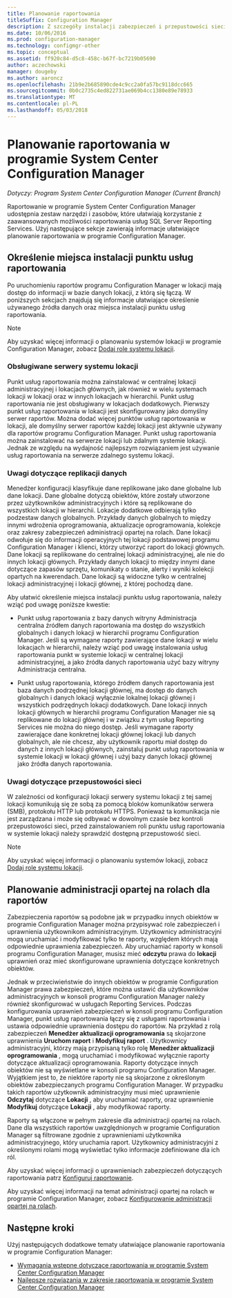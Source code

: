 ```yaml
---
title: Planowanie raportowania
titleSuffix: Configuration Manager
description: Z szczegóły instalacji zabezpieczeń i przepustowości sieci warto planowanie raportowania w programie Configuration Manager.
ms.date: 10/06/2016
ms.prod: configuration-manager
ms.technology: configmgr-other
ms.topic: conceptual
ms.assetid: ff920c84-d5c8-458c-b67f-bc7219b05690
author: aczechowski
manager: dougeby
ms.author: aaroncz
ms.openlocfilehash: 21b9e2b685890cde4c9cc2a0fa57bc9118dcc665
ms.sourcegitcommit: 0b0c2735c4ed822731ae069b4cc1380e89e78933
ms.translationtype: MT
ms.contentlocale: pl-PL
ms.lasthandoff: 05/03/2018
---
```

# <a name="planning-for-reporting-in-system-center-configuration-manager"></a>Planowanie raportowania w programie System Center Configuration Manager

*Dotyczy: Program System Center Configuration Manager (Current Branch)*

Raportowanie w programie System Center Configuration Manager udostępnia zestaw narzędzi i zasobów, które ułatwiają korzystanie z zaawansowanych możliwości raportowania usług SQL Server Reporting Services. Użyj następujące sekcje zawierają informacje ułatwiające planowanie raportowania w programie Configuration Manager.  

##  <a name="BKMK_InstallReportingServicesPoint"></a> Określenie miejsca instalacji punktu usług raportowania  
 Po uruchomieniu raportów programu Configuration Manager w lokacji mają dostęp do informacji w bazie danych lokacji, z którą się łączą. W poniższych sekcjach znajdują się informacje ułatwiające określenie używanego źródła danych oraz miejsca instalacji punktu usług raportowania.  

> [!NOTE]  
>  Aby uzyskać więcej informacji o planowaniu systemów lokacji w programie Configuration Manager, zobacz [Dodaj role systemu lokacji](../deploy/configure/add-site-system-roles.md).  

###  <a name="BKMK_SupportedSiteServers"></a> Obsługiwane serwery systemu lokacji  
 Punkt usług raportowania można zainstalować w centralnej lokacji administracyjnej i lokacjach głównych, jak również w wielu systemach lokacji w lokacji oraz w innych lokacjach w hierarchii. Punkt usług raportowania nie jest obsługiwany w lokacjach dodatkowych. Pierwszy punkt usług raportowania w lokacji jest skonfigurowany jako domyślny serwer raportów. Można dodać więcej punktów usług raportowania w lokacji, ale domyślny serwer raportów każdej lokacji jest aktywnie używany dla raportów programu Configuration Manager. Punkt usług raportowania można zainstalować na serwerze lokacji lub zdalnym systemie lokacji. Jednak ze względu na wydajność najlepszym rozwiązaniem jest używanie usług raportowania na serwerze zdalnego systemu lokacji.  

###  <a name="BKMK_DataReplication"></a> Uwagi dotyczące replikacji danych  
 Menedżer konfiguracji klasyfikuje dane replikowane jako dane globalne lub dane lokacji. Dane globalne dotyczą obiektów, które zostały utworzone przez użytkowników administracyjnych i które są replikowane do wszystkich lokacji w hierarchii. Lokacje dodatkowe odbierają tylko podzestaw danych globalnych. Przykłady danych globalnych to między innymi wdrożenia oprogramowania, aktualizacje oprogramowania, kolekcje oraz zakresy zabezpieczeń administracji opartej na rolach. Dane lokacji odwołuje się do informacji operacyjnych tej lokacji podstawowej programu Configuration Manager i klienci, którzy utworzyć raport do lokacji głównych. Dane lokacji są replikowane do centralnej lokacji administracyjnej, ale nie do innych lokacji głównych. Przykłady danych lokacji to między innymi dane dotyczące zapasów sprzętu, komunikaty o stanie, alerty i wyniki kolekcji opartych na kwerendach. Dane lokacji są widoczne tylko w centralnej lokacji administracyjnej i lokacji głównej, z której pochodzą dane.  

 Aby ułatwić określenie miejsca instalacji punktu usług raportowania, należy wziąć pod uwagę poniższe kwestie:  

-   Punkt usług raportowania z bazy danych witryny Administracja centralna źródłem danych raportowania ma dostęp do wszystkich globalnych i danych lokacji w hierarchii programu Configuration Manager. Jeśli są wymagane raporty zawierające dane lokacji w wielu lokacjach w hierarchii, należy wziąć pod uwagę instalowania usług raportowania punkt w systemie lokacji w centralnej lokacji administracyjnej, a jako źródła danych raportowania użyć bazy witryny Administracja centralna.  

-   Punkt usług raportowania, którego źródłem danych raportowania jest baza danych podrzędnej lokacji głównej, ma dostęp do danych globalnych i danych lokacji wyłącznie lokalnej lokacji głównej i wszystkich podrzędnych lokacji dodatkowych. Dane lokacji innych lokacji głównych w hierarchii programu Configuration Manager nie są replikowane do lokacji głównej i w związku z tym usług Reporting Services nie można do niego dostęp. Jeśli wymagane raporty zawierające dane konkretnej lokacji głównej lokacji lub danych globalnych, ale nie chcesz, aby użytkownik raportu miał dostęp do danych z innych lokacji głównych, zainstaluj punkt usług raportowania w systemie lokacji w lokacji głównej i użyj bazy danych lokacji głównej jako źródła danych raportowania.  

###  <a name="BKMK_NetworkBandwidth"></a> Uwagi dotyczące przepustowości sieci  
 W zależności od konfiguracji lokacji serwery systemu lokacji z tej samej lokacji komunikują się ze sobą za pomocą bloków komunikatów serwera (SMB), protokołu HTTP lub protokołu HTTPS. Ponieważ ta komunikacja nie jest zarządzana i może się odbywać w dowolnym czasie bez kontroli przepustowości sieci, przed zainstalowaniem roli punktu usług raportowania w systemie lokacji należy sprawdzić dostępną przepustowość sieci.  

> [!NOTE]  
>  Aby uzyskać więcej informacji o planowaniu systemów lokacji, zobacz [Dodaj role systemu lokacji](../deploy/configure/add-site-system-roles.md).  

##  <a name="BKMK_RoleBaseAdministration"></a> Planowanie administracji opartej na rolach dla raportów  
 Zabezpieczenia raportów są podobne jak w przypadku innych obiektów w programie Configuration Manager można przypisywać role zabezpieczeń i uprawnienia użytkownikom administracyjnym. Użytkownicy administracyjni mogą uruchamiać i modyfikować tylko te raporty, względem których mają odpowiednie uprawnienia zabezpieczeń. Aby uruchamiać raporty w konsoli programu Configuration Manager, musisz mieć **odczytu** prawa do **lokacji** uprawnień oraz mieć skonfigurowane uprawnienia dotyczące konkretnych obiektów.  

 Jednak w przeciwieństwie do innych obiektów w programie Configuration Manager prawa zabezpieczeń, które można ustawić dla użytkowników administracyjnych w konsoli programu Configuration Manager należy również skonfigurować w usługach Reporting Services. Podczas konfigurowania uprawnień zabezpieczeń w konsoli programu Configuration Manager, punkt usług raportowania łączy się z usługami raportowania i ustawia odpowiednie uprawnienia dostępu do raportów. Na przykład z rolą zabezpieczeń **Menedżer aktualizacji oprogramowania** są skojarzone uprawnienia **Uruchom raport** i **Modyfikuj raport** . Użytkownicy administracyjni, którzy mają przypisaną tylko rolę **Menedżer aktualizacji oprogramowania** , mogą uruchamiać i modyfikować wyłącznie raporty dotyczące aktualizacji oprogramowania. Raporty dotyczące innych obiektów nie są wyświetlane w konsoli programu Configuration Manager. Wyjątkiem jest to, że niektóre raporty nie są skojarzone z określonym obiektów zabezpieczanych programu Configuration Manager. W przypadku takich raportów użytkownik administracyjny musi mieć uprawnienie **Odczytaj** dotyczące **Lokacji** , aby uruchamiać raporty, oraz uprawnienie **Modyfikuj** dotyczące **Lokacji** , aby modyfikować raporty.  

 Raporty są włączone w pełnym zakresie dla administracji opartej na rolach. Dane dla wszystkich raportów uwzględnionych w programie Configuration Manager są filtrowane zgodnie z uprawnieniami użytkownika administracyjnego, który uruchamia raport. Użytkownicy administracyjni z określonymi rolami mogą wyświetlać tylko informacje zdefiniowane dla ich ról.  

 Aby uzyskać więcej informacji o uprawnieniach zabezpieczeń dotyczących raportowania patrz [Konfiguruj raportowanie](configuring-reporting.md).  

 Aby uzyskać więcej informacji na temat administracji opartej na rolach w programie Configuration Manager, zobacz [Konfigurowanie administracji opartej na rolach](../deploy/configure/configure-role-based-administration.md).  

## <a name="next-steps"></a>Następne kroki  
 Użyj następujących dodatkowe tematy ułatwiające planowanie raportowania w programie Configuration Manager:  

-   [Wymagania wstępne dotyczące raportowania w programie System Center Configuration Manager](../../../core/servers/manage/prerequisites-for-reporting.md)  
-   [Najlepsze rozwiązania w zakresie raportowania w programie System Center Configuration Manager](../../../core/servers/manage/best-practices-for-reporting.md)  
